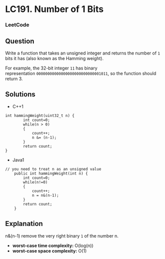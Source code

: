 # LC191. Number of 1 Bits

### LeetCode

## Question

Write a function that takes an unsigned integer and returns the number of `1` bits it has (also known as the Hamming weight).

For example, the 32-bit integer `11` has binary representation `00000000000000000000000000001011`, so the function should return 3.

## Solutions

* C++1
```
int hammingWeight(uint32_t n) {
        int count=0;
        while(n > 0)
        {
            count++;
            n &= (n-1);
        }
        return count;
}
```

* Java1
```
// you need to treat n as an unsigned value
    public int hammingWeight(int n) {
        int count=0;
        while(n!=0)
        {
            count++;
            n = n&(n-1);
        }
        return count;
    }
```

## Explanation

n&(n-1) remove the very right binary `1` of the number n.

* **worst-case time complexity:** O(log(n))
* **worst-case space complexity:** O(1)